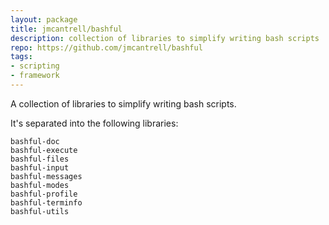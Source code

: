 ```yaml
---
layout: package
title: jmcantrell/bashful
description: collection of libraries to simplify writing bash scripts
repo: https://github.com/jmcantrell/bashful
tags:
- scripting
- framework
---
```


A collection of libraries to simplify writing bash scripts.

It's separated into the following libraries:

    bashful-doc
    bashful-execute
    bashful-files
    bashful-input
    bashful-messages
    bashful-modes
    bashful-profile
    bashful-terminfo
    bashful-utils
